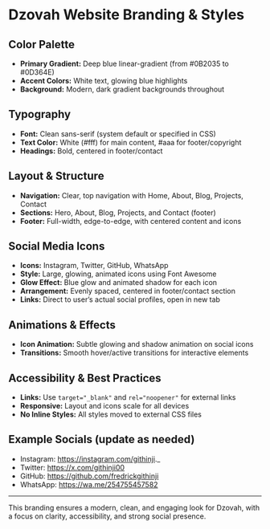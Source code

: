 # Dzovah Website Branding & Styles

## Color Palette
- **Primary Gradient:** Deep blue linear-gradient (from #0B2035 to #0D364E)
- **Accent Colors:** White text, glowing blue highlights
- **Background:** Modern, dark gradient backgrounds throughout

## Typography
- **Font:** Clean sans-serif (system default or specified in CSS)
- **Text Color:** White (#fff) for main content, #aaa for footer/copyright
- **Headings:** Bold, centered in footer/contact

## Layout & Structure
- **Navigation:** Clear, top navigation with Home, About, Blog, Projects, Contact
- **Sections:** Hero, About, Blog, Projects, and Contact (footer)
- **Footer:** Full-width, edge-to-edge, with centered content and icons

## Social Media Icons
- **Icons:** Instagram, Twitter, GitHub, WhatsApp
- **Style:** Large, glowing, animated icons using Font Awesome
- **Glow Effect:** Blue glow and animated shadow for each icon
- **Arrangement:** Evenly spaced, centered in footer/contact section
- **Links:** Direct to user’s actual social profiles, open in new tab

## Animations & Effects
- **Icon Animation:** Subtle glowing and shadow animation on social icons
- **Transitions:** Smooth hover/active transitions for interactive elements

## Accessibility & Best Practices
- **Links:** Use `target="_blank"` and `rel="noopener"` for external links
- **Responsive:** Layout and icons scale for all devices
- **No Inline Styles:** All styles moved to external CSS files

## Example Socials (update as needed)
- Instagram: https://instagram.com/githinji._
- Twitter: https://x.com/githinji00
- GitHub: https://github.com/fredrickgithinji
- WhatsApp: https://wa.me/254755457582

---

This branding ensures a modern, clean, and engaging look for Dzovah, with a focus on clarity, accessibility, and strong social presence.
